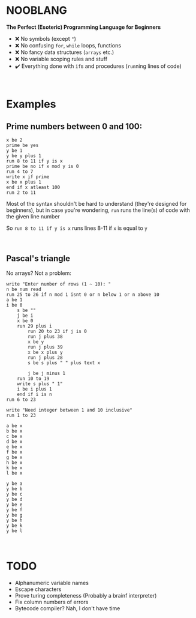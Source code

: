 # NOOBLANG

**The Perfect (Esoteric) Programming Language for Beginners**
- ❌ No symbols (except `"`)
- ❌ No confusing `for`, `while` loops, functions
- ❌ No fancy data structures (`arrays` etc.)
- ❌ No variable scoping rules and stuff
- ✔️ Everything done with `if`s and procedures (`run`ning lines of code)

<br>

# Examples
## Prime numbers between 0 and 100:
```
x be 2                         
prime be yes                  
y be 1                     
y be y plus 1
run 8 to 11 if y is x      
prime be no if x mod y is 0
run 4 to 7
write x if prime 
x be x plus 1
end if x atleast 100
run 2 to 11
```

Most of the syntax shouldn't be hard to understand (they're designed for beginners),
but in case you're wondering, `run` runs the line(s) of code with the given line number

So `run 8 to 11 if y is x` runs lines 8-11 if `x` is equal to `y`  

<br>

## Pascal's triangle
No arrays? Not a problem:
```
write "Enter number of rows (1 ~ 10): "
n be num read
run 25 to 26 if n mod 1 isnt 0 or n below 1 or n above 10
a be 1
i be 0
    s be ""
    j be i
    x be 0
    run 29 plus i
        run 20 to 23 if j is 0
        run j plus 38
        x be y
        run j plus 39
        x be x plus y
        run j plus 28
        s be s plus " " plus text x

        j be j minus 1
    run 10 to 19
    write s plus " 1"
    i be i plus 1
    end if i is n
run 6 to 23

write "Need integer between 1 and 10 inclusive"
run 1 to 23

a be x
b be x
c be x
d be x
e be x
f be x
g be x
h be x
k be x
l be x

y be a
y be b
y be c
y be d
y be e
y be f 
y be g
y be h
y be k
y be l
```

<br>

# TODO
- Alphanumeric variable names
- Escape characters
- Prove turing completeness (Probably a brainf interpreter)
- Fix column numbers of errors
- Bytecode compiler? Nah, I don't have time


